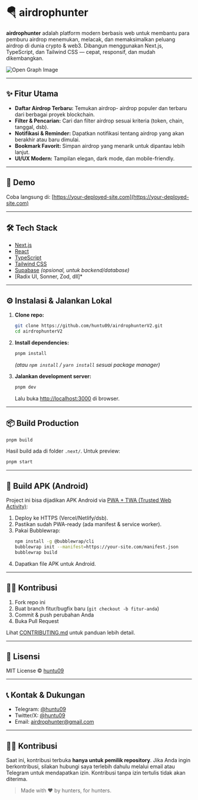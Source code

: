 # 🪂 airdrophunter

**airdrophunter** adalah platform modern berbasis web untuk membantu para pemburu airdrop menemukan, melacak, dan memaksimalkan peluang airdrop di dunia crypto & web3. Dibangun menggunakan Next.js, TypeScript, dan Tailwind CSS — cepat, responsif, dan mudah dikembangkan.

![Open Graph Image](https://your-deployed-site.com/og-image.png)

---

## ✨ Fitur Utama

- **Daftar Airdrop Terbaru:** Temukan airdrop- airdrop populer dan terbaru dari berbagai proyek blockchain.
- **Filter & Pencarian:** Cari dan filter airdrop sesuai kriteria (token, chain, tanggal, dsb).
- **Notifikasi & Reminder:** Dapatkan notifikasi tentang airdrop yang akan berakhir atau baru dimulai.
- **Bookmark Favorit:** Simpan airdrop yang menarik untuk dipantau lebih lanjut.
- **UI/UX Modern:** Tampilan elegan, dark mode, dan mobile-friendly.

---

## 🚀 Demo

Coba langsung di: [https://your-deployed-site.com](https://your-deployed-site.com)

---

## 🛠️ Tech Stack

- [Next.js](https://nextjs.org/)
- [React](https://react.dev/)
- [TypeScript](https://www.typescriptlang.org/)
- [Tailwind CSS](https://tailwindcss.com/)
- [Supabase](https://supabase.com/) *(opsional, untuk backend/database)*
- [Radix UI, Sonner, Zod, dll]*

---

## ⚙️ Instalasi & Jalankan Lokal

1. **Clone repo:**
   ```bash
   git clone https://github.com/huntu09/airdrophunterV2.git
   cd airdrophunterV2
   ```

2. **Install dependencies:**
   ```bash
   pnpm install
   ```
   *(atau `npm install` / `yarn install` sesuai package manager)*

3. **Jalankan development server:**
   ```bash
   pnpm dev
   ```
   Lalu buka [http://localhost:3000](http://localhost:3000) di browser.

---

## 📦 Build Production

```bash
pnpm build
```
Hasil build ada di folder `.next/`. Untuk preview:
```bash
pnpm start
```

---

## 📱 Build APK (Android)

Project ini bisa dijadikan APK Android via [PWA + TWA (Trusted Web Activity)](https://developer.chrome.com/docs/android/trusted-web-activity/quick-start/):

1. Deploy ke HTTPS (Vercel/Netlify/dsb).
2. Pastikan sudah PWA-ready (ada manifest & service worker).
3. Pakai Bubblewrap:
   ```bash
   npm install -g @bubblewrap/cli
   bubblewrap init --manifest=https://your-site.com/manifest.json
   bubblewrap build
   ```
4. Dapatkan file APK untuk Android.

---

## 🧑‍💻 Kontribusi

1. Fork repo ini
2. Buat branch fitur/bugfix baru (`git checkout -b fitur-anda`)
3. Commit & push perubahan Anda
4. Buka Pull Request

Lihat [CONTRIBUTING.md](CONTRIBUTING.md) untuk panduan lebih detail.

---

## 📄 Lisensi

MIT License © [huntu09](https://github.com/huntu09)

---

## 📞 Kontak & Dukungan

- Telegram: [@huntu09](https://t.me/airdropshunterV27)
- Twitter/X: [@huntu09](https://x.com/hunter_dr0ps?t=ZYp26v3ourWb2Lavry3OyA&s=09)
- Email: airdrophunter@gmail.com

---

## 🧑‍💻 Kontribusi

Saat ini, kontribusi terbuka **hanya untuk pemilik repository**.
Jika Anda ingin berkontribusi, silakan hubungi saya terlebih dahulu melalui email atau Telegram untuk mendapatkan izin.
Kontribusi tanpa izin tertulis tidak akan diterima.

> Made with ❤️ by hunters, for hunters.
